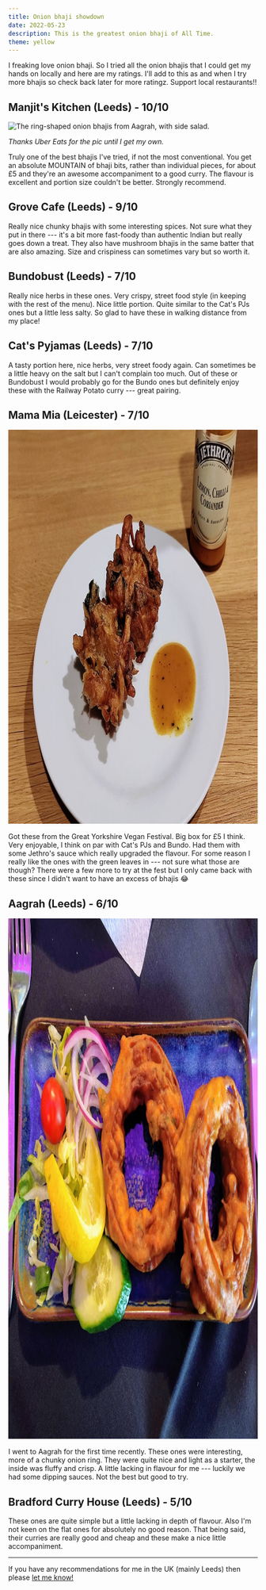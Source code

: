 ```yaml
---
title: Onion bhaji showdown
date: 2022-05-23
description: This is the greatest onion bhaji of All Time.
theme: yellow
---
```


I freaking love onion bhaji. So I tried all the onion bhajis that I could get my hands on locally and here are my ratings. I'll add to this as and when I try more bhajis so check back later for more ratingz. Support local restaurants!!

## Manjit's Kitchen (Leeds) - 10/10

<picture>
    <source type="image/webp" srcset="manjits-bhaji.webp">
    <img src="manjits-bhaji.jpg" width="550" height="440" alt="The ring-shaped onion bhajis from Aagrah, with side salad.">
</picture>

_Thanks Uber Eats for the pic until I get my own._

Truly one of the best bhajis I've tried, if not the most conventional. You get an absolute MOUNTAIN of bhaji bits, rather than individual pieces, for about £5 and they're an awesome accompaniment to a good curry. The flavour is excellent and portion size couldn't be better. Strongly recommend.

## Grove Cafe (Leeds) - 9/10

Really nice chunky bhajis with some interesting spices. Not sure what they put in there --- it's a bit more fast-foody than authentic Indian but really goes down a treat. They also have mushroom bhajis in the same batter that are also amazing. Size and crispiness can sometimes vary but so worth it.

## Bundobust (Leeds) - 7/10

Really nice herbs in these ones. Very crispy, street food style (in keeping with the rest of the menu). Nice little portion. Quite similar to the Cat's PJs ones but a little less salty. So glad to have these in walking distance from my place!

## Cat's Pyjamas (Leeds) - 7/10

A tasty portion here, nice herbs, very street foody again. Can sometimes be a little heavy on the salt but I can't complain too much. Out of these or Bundobust I would probably go for the Bundo ones but definitely enjoy these with the Railway Potato curry --- great pairing.

## Mama Mia (Leicester) - 7/10

<picture>
    <source type="image/webp" srcset="mama-mia-bhaji.webp">
    <img src="mama-mia-bhaji.jpg" width="1200" height="795" alt="Onion bhajis from Mama Mia in Leicester, with Jethro's lemon and chilli sauce.">
</picture>

Got these from the Great Yorkshire Vegan Festival. Big box for £5 I think. Very enjoyable, I think on par with Cat's PJs and Bundo. Had them with some Jethro's sauce which really upgraded the flavour. For some reason I really like the ones with the green leaves in --- not sure what those are though? There were a few more to try at the fest but I only came back with these since I didn't want to have an excess of bhajis 😂

## Aagrah (Leeds) - 6/10

<picture>
    <source type="image/webp" srcset="aagrah-bhaji.webp">
    <img src="aagrah-bhaji.jpg" width="1400" height="1050" alt="The ring-shaped onion bhajis from Aagrah, with side salad.">
</picture>

I went to Aagrah for the first time recently. These ones were interesting, more of a chunky onion ring. They were quite nice and light as a starter, the inside was fluffy and crisp. A little lacking in flavour for me --- luckily we had some dipping sauces. Not the best but good to try.

## Bradford Curry House (Leeds) - 5/10

These ones are quite simple but a little lacking in depth of flavour. Also I'm not keen on the flat ones for absolutely no good reason. That being said, their curries are really good and cheap and these make a nice little accompaniment.

----

If you have any recommendations for me in the UK (mainly Leeds) then please [let me know!](https://twitter.com/intent/tweet?text=@joejoinerr%20You%20should%20try%20the%20onion%20bhaji%20at)
